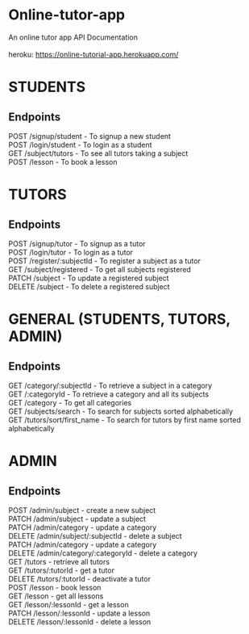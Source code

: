 # Online-tutor-app
An online tutor app API Documentation<br>
<br>
heroku: https://online-tutorial-app.herokuapp.com/

#  STUDENTS
## Endpoints
POST  /signup/student - To signup a new student<br>
POST  /login/student  - To login as a student<br>
GET   /subject/tutors - To see all tutors taking a subject<br>
POST  /lesson         - To book a lesson<br>

# TUTORS
## Endpoints
POST    /signup/tutor         - To signup as a tutor<br>
POST    /login/tutor          - To login as a tutor<br>
POST    /register/:subjectId  - To register a subject as a tutor<br>
GET     /subject/registered   - To get all subjects registered<br>
PATCH   /subject              - To update a registered subject<br>
DELETE  /subject              - To delete a registered subject<br>

# GENERAL (STUDENTS, TUTORS, ADMIN)
## Endpoints 
GET /category/:subjectId   - To retrieve a subject in a category<br>
GET /:categoryId  - To retrieve a category and all its subjects<br>
GET /category - To get all categories<br>
GET /subjects/search - To search for subjects sorted alphabetically<br>
GET /tutors/sort/first_name - To search for tutors by first name sorted alphabetically<br>

# ADMIN
## Endpoints
POST  /admin/subject  - create a new subject<br>
PATCH /admin/subject  - update a subject<br>
PATCH /admin/category  - update a category<br>
DELETE /admin/subject/:subjectId - delete a subject<br>
PATCH /admin/category  - update a category<br>
DELETE /admin/category/:categoryId - delete a category<br>
GET /tutors - retrieve all tutors<br>
GET /tutors/:tutorId - get a tutor<br>
DELETE /tutors/:tutorId - deactivate a tutor<br>
POST /lesson  - book lesson<br>
GET /lesson - get all lessons<br>
GET /lesson/:lessonId - get a lesson<br>
PATCH /lesson/:lessonId - update a lesson<br>
DELETE /lesson/:lessonId - delete a lesson<br>
